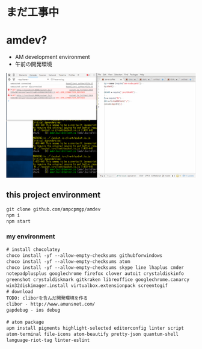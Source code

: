 # まだ工事中

# amdev?
* AM development environment
* 午前の開発環境

![](img/Animation.gif)

## this project environment
```
git clone github.com/ampcpmgp/amdev
npm i
npm start
```

### my environment

```
# install chocolatey
choco install -yf --allow-empty-checksums githubforwindows
choco install -yf --allow-empty-checksums atom
choco install -yf --allow-empty-checksums skype line lhaplus cmder notepadplusplus googlechrome firefox clover autoit crystaldiskinfo greenshot crystaldiskmark gitkraken libreoffice googlechrome.canarcy win32diskimager.install virtualbox.extensionpack screentogif
# download
TODO: cliborを含んだ開発環境を作る
clibor - http://www.amunsnet.com/
gapdebug - ios debug

# atom package
apm install pigments highlight-selected editorconfig linter script atom-terminal file-icons atom-beautify pretty-json quantum-shell language-riot-tag linter-eslint
